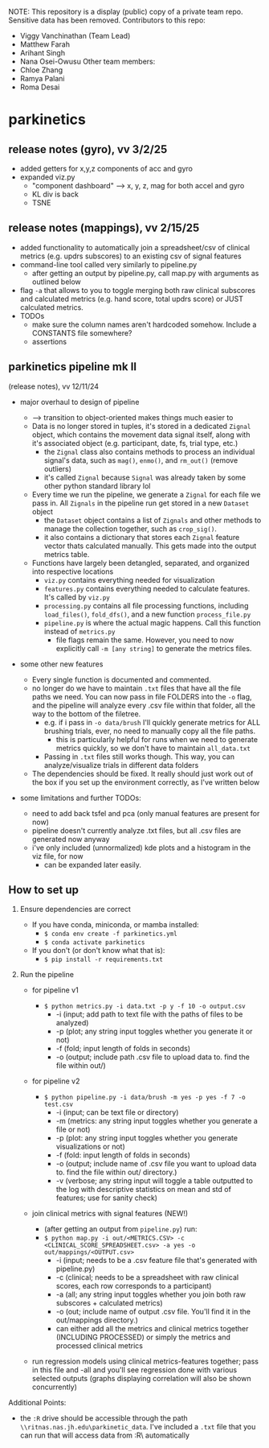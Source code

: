 NOTE: This repository is a display (public) copy of a private team repo. Sensitive data has been removed. Contributors to this repo:
* Viggy Vanchinathan (Team Lead)
* Matthew Farah
* Arihant Singh
* Nana Osei-Owusu
Other team members:
* Chloe Zhang
* Ramya Palani
* Roma Desai 

# parkinetics

## release notes (gyro), vv 3/2/25
* added getters for x,y,z components of acc and gyro
* expanded viz.py
    * "component dashboard" --> x, y, z, mag for both accel and gyro
    * KL div is back
    * TSNE
    
## release notes (mappings), vv 2/15/25
* added functionality to automatically join a spreadsheet/csv of clinical metrics (e.g. updrs subscores) to an existing csv of signal features
* command-line tool called very similarly to pipeline.py
    * after getting an output by pipeline.py, call map.py with arguments as outlined below
* flag `-a` that allows to you to toggle merging both raw clinical subscores and calculated metrics (e.g. hand score, total updrs score) or JUST calculated metrics.
* TODOs
    * make sure the column names aren't hardcoded somehow. Include a CONSTANTS file somewhere?
    * assertions

## parkinetics pipeline mk II 
(release notes), vv 12/11/24

* major overhaul to design of pipeline
    * --> transition to object-oriented makes things much easier to
    * Data is no longer stored in tuples, it's stored in a dedicated `Zignal` object, which contains the movement data signal itself, along with it's associated object (e.g. participant, date, fs, trial type, etc.)
        * the `Zignal` class also contains methods to process an individual signal's data, such as `mag()`, `enmo()`, and `rm_out()` (remove outliers)
        * it's called `Zignal` because `Signal` was already taken by some other python standard library lol
    * Every time we run the pipeline, we generate a `Zignal` for each file we pass in. All `Zignals`
    in the pipeline run get stored in a new `Dataset` object
        * the `Dataset` object contains a list of `Zignals` and other methods to manage the collection together, such as `crop_sig()`.
        * it also contains a dictionary that stores each `Zignal` feature vector thats calculated manually. This gets made into the output metrics table.
    * Functions have largely been detangled, separated, and organized into respective locations
        * `viz.py` contains everything needed for visualization
        * `features.py` contains everything needed to calculate features. It's called by `viz.py`
        * `processing.py` contains all file processing functions, including `load_files()`, `fold_dfs()`, and a new function `process_file.py`
        * `pipeline.py` is where the actual magic happens. Call this function instead of `metrics.py` 
            * file flags remain the same. However, you need to now explicitly call `-m [any string]` to generate the metrics files.

* some other new features
    * Every single function is documented and commented. 
    * no longer do we have to maintain `.txt` files that have all the file paths we need. You can now pass in file FOLDERS into the `-o` flag, and the pipeline will analyze every .csv file within that folder, all the way to the bottom of the filetree. 
        * e.g. if i pass in `-o data/brush` I'll quickly generate metrics for ALL brushing trials, ever, no need to manually copy all the file paths.
            * this is particularly helpful for runs when we need to generate metrics quickly, so we don't have to maintain `all_data.txt`
        * Passing in `.txt` files still works though. This way, you can analyze/visualize trials in different data folders
    * The dependencies should be fixed. It really should just work out of the box if you set up the environment correctly, as I've written below

* some limitations and further TODOs:
    * need to add back tsfel and pca (only manual features are present for now)
    * pipeline doesn't currently analyze .txt files, but all .csv files are generated now anyway
    * i've only included (unnormalized) kde plots and a histogram in the viz file, for now
        * can be expanded later easily.

## How to set up

1. Ensure dependencies are correct
    * If you have conda, miniconda, or mamba installed:
        * `$ conda env create -f parkinetics.yml`
        * `$ conda activate parkinetics`
    * If you don't (or don't know what that is):
        * `$ pip install -r requirements.txt`

2. Run the pipeline 
    * for pipeline v1
        * `$ python metrics.py -i data.txt -p y -f 10 -o output.csv`
            * -i (input; add path to text file with the paths of files to be analyzed)
            * -p (plot; any string input toggles whether you generate it or not)
            * -f (fold; input length of folds in seconds)
            * -o (output; include path .csv file to upload data to. find the file within out/)
    
    * for pipeline v2
        * `$ python pipeline.py -i data/brush -m yes -p yes -f 7 -o test.csv`
            * -i (input; can be text file or directory)
            * -m (metrics: any string input toggles whether you generate a file or not)
            * -p (plot: any string input toggles whether you generate visualizations or not)
            * -f (fold: input length of folds in seconds)
            * -o (output; include name of .csv file you want to upload data to. find the file within out/ directory.)
            * -v (verbose; any string input will toggle a table outputted to the log with descriptive statistics on mean and std of features; use for sanity check)

    * join clinical metrics with signal features (NEW!)
        * (after getting an output from `pipeline.py`) run:
        * `$ python map.py -i out/<METRICS.CSV> -c <CLINICAL_SCORE_SPREADSHEET.csv> -a yes -o out/mappings/<OUTPUT.csv>`
            * -i (input; needs to be a .csv feature file that's generated with pipeline.py)
            * -c (clinical; needs to be a spreadsheet with raw clinical scores, each row corresponds to a participant)
            * -a (all; any string input toggles whether you join both raw subscores + calculated metrics)
            * -o (out; include name of output .csv file. You'll find it in the out/mappings directory.)
            * can either add all the metrics and clinical metrics together (INCLUDING PROCESSED) or simply the metrics and processed 
            clinical metrics
    * run regression models using clinical metrics-features together; pass in this file and -all and you'll see regression done with
    various selected outputs (graphs displaying correlation will also be shown concurrently)

Additional Points:
* the `:R` drive should be accessible through the path `\\ritnas.nas.jh.edu\parkinetic_data`. I've included a `.txt` file that you can run that will access data from :R\ automatically
